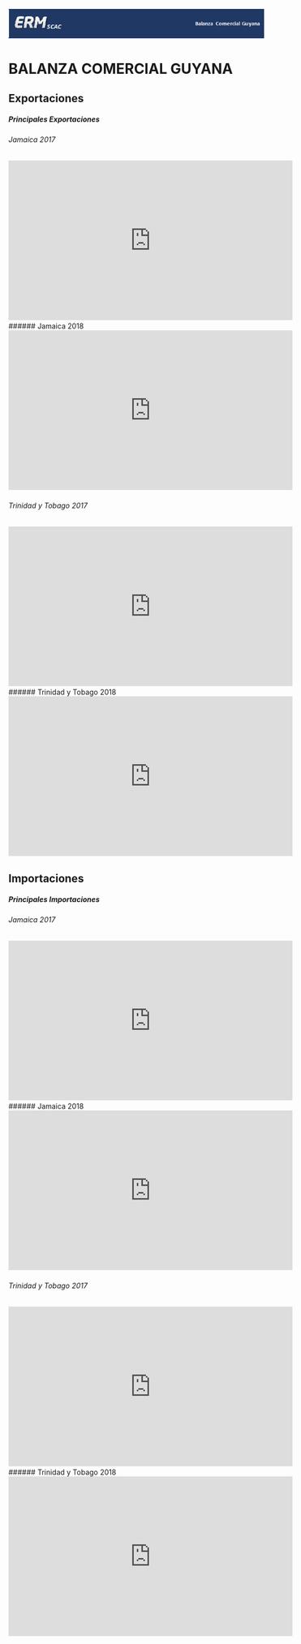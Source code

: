 ![](https://github.com/saving10/Guayana_market/blob/main/scac.png)

# BALANZA COMERCIAL GUYANA

## Exportaciones
##### Principales Exportaciones

###### Jamaica 2017
<iframe width="560" height="315" src="https://oec.world/es/visualize/embed/tree_map/hs92/export/guy/jam/show/2017/?controls=false" frameborder="0"></iframe>
###### Jamaica 2018
<iframe width="560" height="315" src="https://oec.world/es/visualize/embed/tree_map/hs92/export/guy/jam/show/2018/?controls=false" frameborder="0"></iframe>

###### Trinidad y Tobago 2017
<iframe width="560" height="315" src="https://oec.world/es/visualize/embed/tree_map/hs92/export/guy/tto/show/2017/?controls=false" frameborder="0"></iframe>
###### Trinidad y Tobago 2018
<iframe width="560" height="315" src="https://oec.world/es/visualize/embed/tree_map/hs92/export/guy/tto/show/2018/?controls=false" frameborder="0"></iframe>

## Importaciones
##### Principales Importaciones

###### Jamaica 2017
<iframe width="560" height="315" src="https://oec.world/es/visualize/embed/tree_map/hs92/import/guy/jam/show/2017/?controls=false" frameborder="0"></iframe>
###### Jamaica 2018
<iframe width="560" height="315" src="https://oec.world/es/visualize/embed/tree_map/hs92/import/guy/jam/show/2018/?controls=false" frameborder="0"></iframe>

###### Trinidad y Tobago 2017
<iframe width="560" height="315" src="https://oec.world/es/visualize/embed/tree_map/hs92/import/guy/tto/show/2017/?controls=false" frameborder="0"></iframe>
###### Trinidad y Tobago 2018
<iframe width="560" height="315" src="https://oec.world/es/visualize/embed/tree_map/hs92/import/guy/tto/show/2018/?controls=false" frameborder="0"></iframe>


